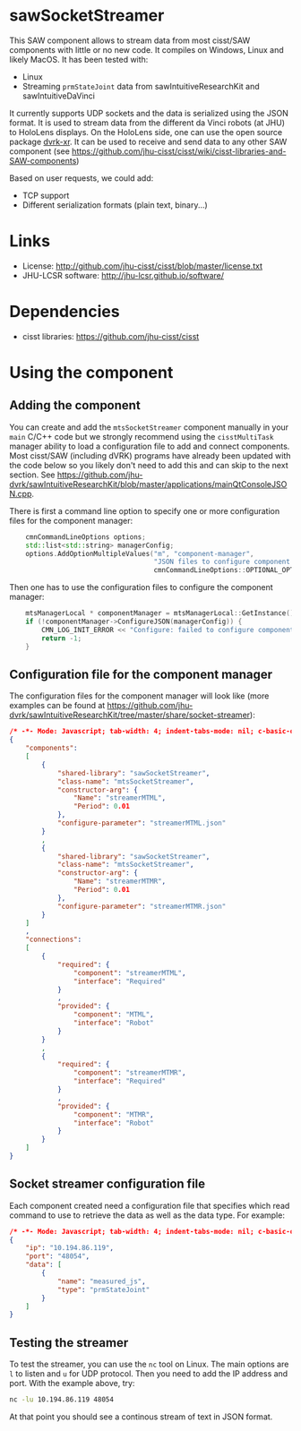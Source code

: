 # sawSocketStreamer

This SAW component allows to stream data from most cisst/SAW components with little or no new code.  It compiles on Windows, Linux and likely MacOS.  It has been tested with:
  * Linux
  * Streaming `prmStateJoint` data from sawIntuitiveResearchKit and sawIntuitiveDaVinci

It currently supports UDP sockets and the data is serialized using the JSON
format.  It is used to stream data from the different da Vinci robots
(at JHU) to HoloLens displays.  On the HoloLens side, one can use the
open source package [dvrk-xr](https://github.com/jhu-dvrk/dvrk-xr).  It can be used to receive and send data to any other SAW component (see https://github.com/jhu-cisst/cisst/wiki/cisst-libraries-and-SAW-components)

Based on user requests, we could add:
  * TCP support
  * Different serialization formats (plain text, binary...)

# Links
 * License: http://github.com/jhu-cisst/cisst/blob/master/license.txt
 * JHU-LCSR software: http://jhu-lcsr.github.io/software/

# Dependencies
 * cisst libraries: https://github.com/jhu-cisst/cisst

# Using the component

## Adding the component

You can create and add the `mtsSocketStreamer` component manually in
your `main` C/C++ code but we strongly recommend using the
`cisstMultiTask` manager ability to load a configuration file to add
and connect components.  Most cisst/SAW (including dVRK) programs have
already been updated with the code below so you likely don't need to
add this and can skip to the next section.  See
https://github.com/jhu-dvrk/sawIntuitiveResearchKit/blob/master/applications/mainQtConsoleJSON.cpp.

There is first a command line option to specify one or more configuration files for the component manager:
```cpp
    cmnCommandLineOptions options;
    std::list<std::string> managerConfig;
    options.AddOptionMultipleValues("m", "component-manager",
                                    "JSON files to configure component manager",
                                    cmnCommandLineOptions::OPTIONAL_OPTION, &managerConfig);
```

Then one has to use the configuration files to configure the component manager:
```cpp
    mtsManagerLocal * componentManager = mtsManagerLocal::GetInstance();
    if (!componentManager->ConfigureJSON(managerConfig)) {
        CMN_LOG_INIT_ERROR << "Configure: failed to configure component manager, check cisstLog for error messages" << std::endl;
        return -1;
    }
```

## Configuration file for the component manager

The configuration files for the component manager will look like (more examples can be found at https://github.com/jhu-dvrk/sawIntuitiveResearchKit/tree/master/share/socket-streamer):
```json
/* -*- Mode: Javascript; tab-width: 4; indent-tabs-mode: nil; c-basic-offset: 4 -*- */
{
    "components":
    [
        {
            "shared-library": "sawSocketStreamer",
            "class-name": "mtsSocketStreamer",
            "constructor-arg": {
                "Name": "streamerMTML",
                "Period": 0.01
            },
            "configure-parameter": "streamerMTML.json"
        }
        ,
        {
            "shared-library": "sawSocketStreamer",
            "class-name": "mtsSocketStreamer",
            "constructor-arg": {
                "Name": "streamerMTMR",
                "Period": 0.01
            },
            "configure-parameter": "streamerMTMR.json"
        }
    ]
    ,
    "connections":
    [
        {
            "required": {
                "component": "streamerMTML",
                "interface": "Required"
            }
            ,
            "provided": {
                "component": "MTML",
                "interface": "Robot"
            }
        }
        ,
        {
            "required": {
                "component": "streamerMTMR",
                "interface": "Required"
            }
            ,
            "provided": {
                "component": "MTMR",
                "interface": "Robot"
            }
        }
    ]
}

```

## Socket streamer configuration file

Each component created need a configuration file that specifies which read command to use to retrieve the data as well as the data type.  For example:
```json
/* -*- Mode: Javascript; tab-width: 4; indent-tabs-mode: nil; c-basic-offset: 4 -*- */
{
    "ip": "10.194.86.119",
    "port": "48054",
    "data": [
        {
            "name": "measured_js",
            "type": "prmStateJoint"
        }
    ]
}
```


## Testing the streamer

To test the streamer, you can use the `nc` tool on Linux.   The main options are `l` to listen and `u` for UDP protocol.  Then you need to add the IP address and port.   With the example above, try:
```sh
nc -lu 10.194.86.119 48054
```
At that point you should see a continous stream of text in JSON format.
